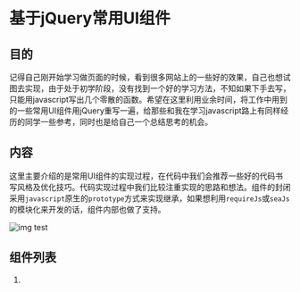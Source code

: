 基于jQuery常用UI组件
=========

## 目的

记得自己刚开始学习做页面的时候，看到很多网站上的一些好的效果，自己也想试图去实现，由于处于初学阶段，没有找到一个好的学习方法，不知如果下手去写，只能用javascript写出几个零散的函数。希望在这里利用业余时间，将工作中用到的一些常用UI组件用jQuery重写一遍，给那些和我在学习javascript路上有同样经历的同学一些参考，同时也是给自己一个总结思考的机会。

## 内容

这里主要介绍的是常用UI组件的实现过程，在代码中我们会推荐一些好的代码书写风格及优化技巧。代码实现过程中我们比较注重实现的思路和想法。组件的封闭采用`javascript`原生的`prototype`方式来实现继承，如果想利用`requireJs`或`seaJs`的模块化来开发的话，组件内部也做了支持。

![img test](/component/pop_sub_menu/demo/images/bg_list.png)

## 组件列表
1. 


















